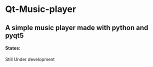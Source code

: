 # Qt-Music-player

<b>
<h2>A simple music player made with python and pyqt5</h2>

<h4>States:</h4>
</b>
<p>Still Under development</p>

